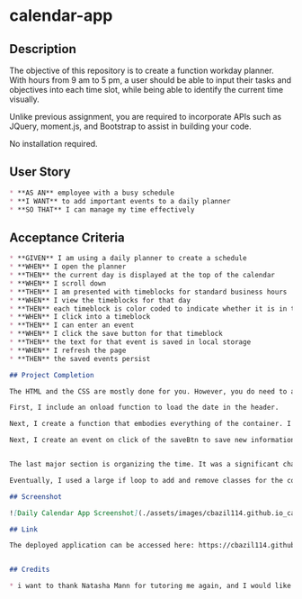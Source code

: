 # calendar-app

## Description

The objective of this repository is to create a function workday planner. With hours from 9 am to 5 pm, a user should be able to input their tasks and objectives into each time slot, while being able to identify the current time visually. 

Unlike previous assignment, you are required to incorporate APIs such as JQuery, moment.js, and Bootstrap to assist in building your code. 

No installation required. 

## User Story

```md
* **AS AN** employee with a busy schedule
* **I WANT** to add important events to a daily planner
* **SO THAT** I can manage my time effectively
```

## Acceptance Criteria

```md
* **GIVEN** I am using a daily planner to create a schedule
* **WHEN** I open the planner
* **THEN** the current day is displayed at the top of the calendar
* **WHEN** I scroll down
* **THEN** I am presented with timeblocks for standard business hours
* **WHEN** I view the timeblocks for that day
* **THEN** each timeblock is color coded to indicate whether it is in the past, present, or future
* **WHEN** I click into a timeblock
* **THEN** I can enter an event
* **WHEN** I click the save button for that timeblock
* **THEN** the text for that event is saved in local storage
* **WHEN** I refresh the page
* **THEN** the saved events persist

## Project Completion

The HTML and the CSS are mostly done for you. However, you do need to add the rows for each time slot into the HTML (there are ways of doing this solely through JS, but I was unable to figure it out myself). Each row has a time Id, a class, and the internal elements of div, textarea, and button. After that, you move to JS for everything else!

First, I include an onload function to load the date in the header. 

Next, I create a function that embodies everything of the container. I start with creating a variable and a forloop to retrieve items from the local storage. 

Next, I create an event on click of the saveBtn to save new information into the local storge. 


The last major section is organizing the time. It was a significant challenge, but it was doable. I create the necessary variables to use in the if loop for color organization.

Eventually, I used a large if loop to add and remove classes for the colors. I feel there is a cleaner way of approaching this, but I do not know of what it is yet. However, this is an effective method for the assignment. 

## Screenshot

![Daily Calendar App Screenshot](./assets/images/cbazil114.github.io_calendar-app_%20(1).png)

## Link

The deployed application can be accessed here: https://cbazil114.github.io/calendar-app/


## Credits

* i want to thank Natasha Mann for tutoring me again, and I would like to thank the many learning assistants who helped me along the way!